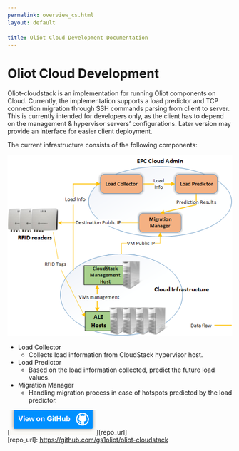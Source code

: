 ```yaml
---
permalink: overview_cs.html
layout: default

title: Oliot Cloud Development Documentation
---
```


Oliot Cloud Development
=======================

Oliot-cloudstack is an implementation for running Oliot components on Cloud. Currently, the implementation supports a load predictor and TCP connection migration through SSH commands parsing from client to server. This is currently intended for developers only, as the client has to depend on the management & hypervisor servers’ configurations. Later version may provide an interface for easier client deployment.

The current infrastructure consists of the following components:

![cs-img-1](images/cs-pics/oliot-cloudstack-img3.png)  

 * Load Collector
   * Collects load information from CloudStack hypervisor host.
 * Load Predictor
   * Based on the load information collected, predict the future load values.
 * Migration Manager
   * Handling migration process in case of hotspots predicted by the load predictor.

[![thumbnail](images/viewon.png)][repo_url]  
[repo_url]: https://github.com/gs1oliot/oliot-cloudstack
